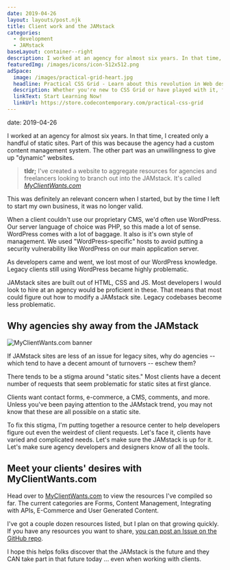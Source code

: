 ```yaml
---
date: 2019-04-26
layout: layouts/post.njk
title: Client work and the JAMstack
categories:
  - development
  - JAMstack
baseLayout: container--right
description: I worked at an agency for almost six years. In that time, I created only a handful of static sites. Part of this was because the agency had a custom content management system. The other part was an unwillingness to give up "dynamic" websites. I've created a website to aggregate resources for agencies and freelancers looking to branch out into the JAMstack.
featuredImg: /images/icons/icon-512x512.png
adSpace: 
  image: /images/practical-grid-heart.jpg
  headline: Practical CSS Grid - Learn about this revolution in Web design!
  description: Whether you're new to CSS Grid or have played with it, finding practical examples of this new layout mechanism is the best way to learn it's power. Sign up below for two hours of practical grid knowledge just for you!
  linkText: Start Learning Now!
  linkUrl: https://store.codecontemporary.com/practical-css-grid
---
```

date: 2019-04-26


I worked at an agency for almost six years. In that time, I created only a handful of static sites. Part of this was because the agency had a custom content management system. The other part was an unwillingness to give up "dynamic" websites.

> **tldr;** I've created a website to aggregate resources for agencies and freelancers looking to branch out into the JAMstack. It's called [_MyClientWants.com_](https://myclientwants.com)

This was definitely an relevant concern when I started, but by the time I left to start my own business, it was no longer valid. 

When a client couldn't use our proprietary CMS, we'd often use WordPress. Our server language of choice was PHP, so this made a lot of sense. WordPress comes with a lot of baggage. It also is it's own style of management. We used "WordPress-specific" hosts to avoid putting a security vulnerability like WordPress on our main application server. 

As developers came and went, we lost most of our WordPress knowledge. Legacy clients still using WordPress became highly problematic.

JAMstack sites are built out of HTML, CSS and JS. Most developers I would look to hire at an agency would be proficient in these. That means that most could figure out how to modify a JAMstack site. Legacy codebases become less problematic.

## Why agencies shy away from the JAMstack

![MyClientWants.com banner](/images/clientwants.jpg)

If JAMstack sites are less of an issue for legacy sites, why do agencies -- which tend to have a decent amount of turnovers -- eschew them?

There tends to be a stigma around "static sites." Most clients have a decent number of requests that seem problematic for static sites at first glance.

Clients want contact forms, e-commerce, a CMS, comments, and more. Unless you've been paying attention to the JAMstack trend, you may not know that these are all possible on a static site.

To fix this stigma, I'm putting together a resource center to help developers figure out even the weirdest of client requests. Let's face it, clients have varied and complicated needs. Let's make sure the JAMstack is up for it. Let's make sure agency developers and designers know of all the tools.

## Meet your clients' desires with MyClientWants.com

Head over to [MyClientWants.com](https://myclientwants.com) to view the resources I've compiled so far. The current categories are Forms, Content Management, Integrating with APIs, E-Commerce and User Generated Content.

I've got a couple dozen resources listed, but I plan on that growing quickly. If you have any resources you want to share, [you can post an Issue on the GitHub repo](https://github.com/brob/butmyclientwants.com/issues/new/choose).

I hope this helps folks discover that the JAMstack is the future and they CAN take part in that future today ... even when working with clients.